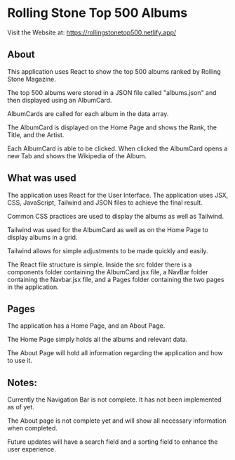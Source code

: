 # Rolling Stone Top 500 Albums
Visit the Website at: https://rollingstonetop500.netlify.app/

## About

This application uses React to show the top 500 albums ranked by Rolling Stone Magazine.

The top 500 albums were stored in a JSON file called "albums.json" and then displayed using an AlbumCard.

AlbumCards are called for each album in the data array.

The AlbumCard is displayed on the Home Page and shows the Rank, the Title, and the Artist.

Each AlbumCard is able to be clicked. When clicked the AlbumCard opens a new Tab and shows the Wikipedia of the Album.


## What was used

The application uses React for the User Interface. The application uses JSX, CSS, JavaScript, Tailwind and JSON files to achieve the final result.

Common CSS practices are used to display the albums as well as Tailwind.

Tailwind was used for the AlbumCard as well as on the Home Page to display albums in a grid.

Tailwind allows for simple adjustments to be made quickly and easily.

The React file structure is simple. Inside the src folder there is a components folder containing the AlbumCard.jsx file,
a NavBar folder containing the Navbar.jsx file,
and a Pages folder containing the two pages in the application.


## Pages

The application has a Home Page, and an About Page.

The Home Page simply holds all the albums and relevant data.

The About Page will hold all information regarding the application and how to use it.




## Notes:

Currently the Navigation Bar is not complete. It has not been implemented as of yet.

The About page is not complete yet and will show all necessary information when completed.

Future updates will have a search field and a sorting field to enhance the user experience.
